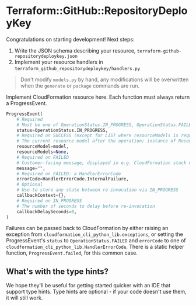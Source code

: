 # Terraform::GitHub::RepositoryDeployKey

Congratulations on starting development! Next steps:

1. Write the JSON schema describing your resource, `terraform-github-repositorydeploykey.json`
2. Implement your resource handlers in `terraform_github_repositorydeploykey/handlers.py`

> Don't modify `models.py` by hand, any modifications will be overwritten when the `generate` or `package` commands are run.

Implement CloudFormation resource here. Each function must always return a ProgressEvent.

```python
ProgressEvent(
    # Required
    # Must be one of OperationStatus.IN_PROGRESS, OperationStatus.FAILED, OperationStatus.SUCCESS
    status=OperationStatus.IN_PROGRESS,
    # Required on SUCCESS (except for LIST where resourceModels is required)
    # The current resource model after the operation; instance of ResourceModel class
    resourceModel=model,
    resourceModels=None,
    # Required on FAILED
    # Customer-facing message, displayed in e.g. CloudFormation stack events
    message="",
    # Required on FAILED: a HandlerErrorCode
    errorCode=HandlerErrorCode.InternalFailure,
    # Optional
    # Use to store any state between re-invocation via IN_PROGRESS
    callbackContext={},
    # Required on IN_PROGRESS
    # The number of seconds to delay before re-invocation
    callbackDelaySeconds=0,
)
```

Failures can be passed back to CloudFormation by either raising an exception from `cloudformation_cli_python_lib.exceptions`, or setting the ProgressEvent's `status` to `OperationStatus.FAILED` and `errorCode` to one of `cloudformation_cli_python_lib.HandlerErrorCode`. There is a static helper function, `ProgressEvent.failed`, for this common case.

## What's with the type hints?

We hope they'll be useful for getting started quicker with an IDE that support type hints. Type hints are optional - if your code doesn't use them, it will still work.

